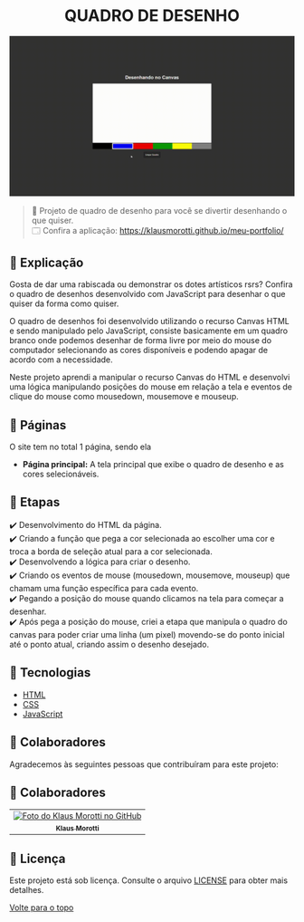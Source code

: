 <h1 align="center">QUADRO DE DESENHO</h1>

<img src="assets/images/projeto-canvas-gif.gif" alt="Video Projeto">

> 🔎 Projeto de quadro de desenho para você se divertir desenhando o que quiser. <br>
🗔 Confira a aplicação: https://klausmorotti.github.io/meu-portfolio/ <br>
## :page_facing_up: Explicação
Gosta de dar uma rabiscada ou demonstrar os dotes artísticos rsrs? Confira o quadro de desenhos desenvolvido com JavaScript para desenhar o que quiser da forma como quiser.

O quadro de desenhos foi desenvolvido utilizando o recurso Canvas HTML e sendo manipulado pelo JavaScript, consiste basicamente em um quadro branco onde podemos desenhar de forma livre por meio do mouse do computador selecionando as cores disponíveis e podendo apagar de acordo com a necessidade.

Neste projeto aprendi a manipular o recurso Canvas do HTML e desenvolvi uma lógica manipulando posições do mouse em relação a tela e eventos de clique do mouse como mousedown, mousemove e mouseup.

## 📁 Páginas

O site tem no total 1 página, sendo ela

- **Página principal:** A tela principal que exibe o quadro de desenho e as cores selecionáveis.


## 🎯 Etapas ##

:heavy_check_mark: Desenvolvimento do HTML da página. <br>
:heavy_check_mark: Criando a função que pega a cor selecionada ao escolher uma cor e troca a borda de seleção atual para a cor selecionada. <br>
:heavy_check_mark: Desenvolvendo a lógica para criar o desenho. <br>
:heavy_check_mark: Criando os eventos de mouse (mousedown, mousemove, mouseup) que chamam uma função específica para cada evento. <br>
:heavy_check_mark: Pegando a posição do mouse quando clicamos na tela para começar a desenhar. <br>
:heavy_check_mark: Após pega a posição do mouse, criei a etapa que manipula o quadro do canvas para poder criar uma linha (um pixel) movendo-se do ponto inicial até o ponto atual, criando assim o desenho desejado. <br>

## 🚀 Tecnologias ##

- [HTML](https://developer.mozilla.org/pt-BR/docs/Web/HTML)
- [CSS](https://developer.mozilla.org/pt-BR/docs/Web/CSS)
- [JavaScript](https://developer.mozilla.org/pt-BR/docs/Web/JavaScript)

## 🤝 Colaboradores

Agradecemos às seguintes pessoas que contribuíram para este projeto:

## 🤝 Colaboradores

<table>
  <tr>
    <td align="center">
      <a href="#">
        <img src="https://avatars.githubusercontent.com/u/84789400?v=4" width="160px;" alt="Foto do Klaus Morotti no GitHub"/><br>
        <sub>
          <b>Klaus Morotti</b>
        </sub>
      </a>
    </td>
  </tr>
</table>

## 📝 Licença

Este projeto está sob licença. Consulte o arquivo <a href="https://github.com/klausmorotti/meu-portfolio/blob/master/LICENSE">LICENSE</a> para obter mais detalhes.


<a href="#top">Volte para o topo</a>